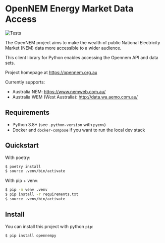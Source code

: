 # OpenNEM Energy Market Data Access

![Tests](https://github.com/opennem/opennempy/workflows/Tests/badge.svg)

The OpenNEM project aims to make the wealth of public National Electricity Market (NEM) data more accessible to a wider audience.

This client library for Python enables accessing the Opennem API and data sets.

Project homepage at https://opennem.org.au

Currently supports:

- Australia NEM: https://www.nemweb.com.au/
- Australia WEM (West Australia): http://data.wa.aemo.com.au/

## Requirements

- Python 3.8+ (see `.python-version` with `pyenv`)
- Docker and `docker-compose` if you want to run the local dev stack

## Quickstart

With poetry:

```sh
$ poetry install
$ source .venv/bin/activate
```

With pip + venv:

```sh
$ pip -m venv .venv
$ pip install -r requirements.txt
$ source .venv/bin/activate
```

## Install

You can install this project with python `pip`:

```sh
$ pip install opennempy
```
